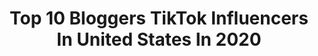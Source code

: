 ---
title: Top 10 Bloggers TikTok Influencers In United States In 2020
description: >-
  Find top bloggers TikTok influencers in United States in 2020. Most popular hashtags: #makemomsmile #momlife #yearbook2020 #foodfam.
platform: TikTok
profiles:
  - username: "akiadanielle_"
    fullname: >-
      Akia Danielle
    location: "United States"
    followers: 4232
    engagement: 2154
    commentsToLikes: 0.085806
    id: ck85cprvf2vae0j78qlnnrxwy
    verified: false
    hashtags: "#selfmotivation, #happymom, #marriedlife, #husbandandwife"
  - username: "crutches_and_spice"
    fullname: >-
      Crutches&Spice ♿️ : 
    location: "United States"
    followers: 2333
    engagement: 3553
    commentsToLikes: 0.049325
    id: ckamt730eth740i782nias5ka
    verified: false
    hashtags: "#pandemic, #imblackandimproud, #politicaltiktok, #question"
  - username: "kindasortateacher"
    fullname: >-
      Ty Tiger
    location: "United States"
    followers: 2575
    engagement: 1139
    commentsToLikes: 0.073871
    id: cka6d7bm36wkn0i783g11fs06
    verified: false
    hashtags: "#kidsbelike, #teachertip, #itsaremix, #imissmystudents"
  - username: "420emotions"
    fullname: >-
      𝔤𝔞𝔟𝔯𝔦𝔢𝔩𝔩𝔞 ⚢
    location: "United States"
    followers: 10016
    engagement: 2781
    commentsToLikes: 0.056885
    id: ckamwjv5c8v8k0i78wqsq5oke
    verified: false
    hashtags: "#xyzbca, #racist, #response, #dragqueen"
  - username: "aestheticallycate"
    fullname: >-
      Aesthetic Cate🐥
    location: "United States"
    followers: 117838
    engagement: 1945
    commentsToLikes: 0.038079
    id: ck81qwwl5kkw90j78g28ooylz
    verified: false
    hashtags: "#twilight, #relationship, #clown, #foryourpage"
  - username: "afashionnerd"
    fullname: >-
      Amy Roiland
    location: "United States"
    followers: 11385
    engagement: 955
    commentsToLikes: 0.059117
    id: ck9k9omuudzo80j78c4fbrndi
    verified: false
    hashtags: "#purse, #youngmom, #tiktikfashion, #sparkle"
  - username: "carissastephens0"
    fullname: >-
      Carissa Stephens
    location: "United States"
    followers: 2283
    engagement: 1289
    commentsToLikes: 0.047773
    id: cka6b5e26ywxe0i78kkfffqh8
    verified: false
    hashtags: "#sharingiscaring, #entreprener, #houstonhotties, #dontdoit"
  - username: "focusboysports17"
    fullname: >-
      SportsCardAnalyst
    location: "United States"
    followers: 2269
    engagement: 634
    commentsToLikes: 0.087500
    id: cka84qxk6uyp90i78ftaxq1sh
    verified: false
    hashtags: "#thelastdance, #fp12, #marcusdwiley, #derrickjones5"
  - username: "styleamom"
    fullname: >-
      SherleyMaxine
    location: "United States"
    followers: 28388
    engagement: 1336
    commentsToLikes: 0.033456
    id: ck90vitmr09vb0j78tt0oqecx
    verified: false
    hashtags: "#dancevideo, #relationships, #deltasigmatheta, #hygiene"
  - username: "byjessicaweiss"
    fullname: >-
      Jessica
    location: "United States"
    followers: 86014
    engagement: 788
    commentsToLikes: 0.059224
    id: ck8j6d4ub980r0j78wkbrd817
    verified: false
    hashtags: "#unboxing, #billnye, #indie, #rainbow"
---